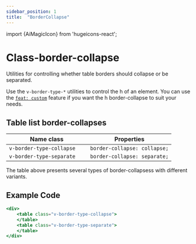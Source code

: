 ```yaml
---
sidebar_position: 1
title:  "BorderCollapse"
---
```


import {AiMagicIcon} from 'hugeicons-react';

# Class-border-collapse <AiMagicIcon className='icon' />

Utilities for controlling whether table borders should collapse or be separated.

Use the `v-border-type-*` utilities to control the h of an element.
You can use <br /> the [`feat: custom`](/docs/Core-Features/V-custom.md) feature if you want the h border-collapse to suit your needs.

## Table list border-collapses

| Name class   | Properties   |
|------------------|----------|
| `v-border-type-collapse	`     | `border-collapse: collapse;`  |
| `v-border-type-separate	`      | `border-collapse: separate;`   |

The table above presents several types of border-collapsess with different variants.

## Example Code
``` jsx title="h.html"	
<div>
    <table class="v-border-type-collapse">
    </table>
    <table class="v-border-type-separate">
    </table>
</div>
```